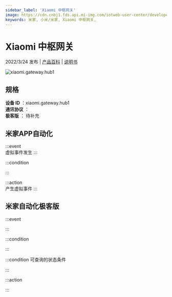 ```yaml
---
sidebar_label: 'Xiaomi 中枢网关'
image: https://cdn.cnbj1.fds.api.mi-img.com/iotweb-user-center/developer_1679068029468ZQEUPHan.png?GalaxyAccessKeyId=AKVGLQWBOVIRQ3XLEW&Expires=9223372036854775807&Signature=eCcFxfbUp8xEV7cDymvR9GOwgbo=
keywords: 米家, 小米/米家, Xiaomi 中枢网关, 
---
```

# Xiaomi 中枢网关

2022/3/24 发布 | [产品百科](https://home.mi.com/webapp/content/baike/product/index.html?model=xiaomi.gateway.hub1/) | [说明书](https://home.mi.com/views/introduction.html?model=xiaomi.gateway.hub1&region=cn)

![xiaomi.gateway.hub1](https://cdn.cnbj1.fds.api.mi-img.com/iotweb-user-center/developer_1679068029468ZQEUPHan.png?GalaxyAccessKeyId=AKVGLQWBOVIRQ3XLEW&Expires=9223372036854775807&Signature=eCcFxfbUp8xEV7cDymvR9GOwgbo=)

## 规格  
> 
**设备 ID** ：xiaomi.gateway.hub1  
**通讯协议** ：  
**极客版**  ： 待补充 


## 米家APP自动化  

:::event  
虚拟事件发生
:::

:::condition  

:::

:::action   
产生虚拟事件
:::

## 米家自动化极客版  

:::event  

:::

:::condition  

:::

:::condition 可查询的状态条件  

:::

:::action  

:::

        
